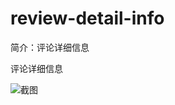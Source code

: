 # review-detail-info

简介：评论详细信息

评论详细信息

![截图](https://img.alicdn.com/tfs/TB1PXuyr1SSBuNjy0FlXXbBpVXa-1828-614.png)
